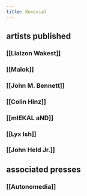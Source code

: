 ```yaml
---
title: Xexoxial
---
```


## artists published
### [[Liaizon Wakest]]
### [[Malok]]
### [[John M. Bennett]]
### [[Colin Hinz]]
### [[mIEKAL aND]]
### [[Lyx Ish]]
### [[John Held Jr.]]
###
## associated presses
### [[Autonomedia]]
###
